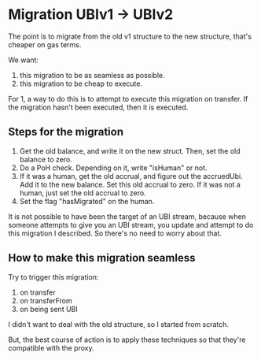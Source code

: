 # Migration UBIv1 -> UBIv2

The point is to migrate from the old v1 structure to the new structure, that's cheaper on gas terms.

We want:

1. this migration to be as seamless as possible.
2. this migration to be cheap to execute.

For 1, a way to do this is to attempt to execute this migration on transfer. If the migration hasn't been executed, then it is executed.

## Steps for the migration

1. Get the old balance, and write it on the new struct. Then, set the old balance to zero.
2. Do a PoH check. Depending on it, write "isHuman" or not.
3. If it was a human, get the old accrual, and figure out the accruedUbi. Add it to the new balance. Set this old accrual to zero. If it was not a human, just set the old accrual to zero.
4. Set the flag "hasMigrated" on the human.

It is not possible to have been the target of an UBI stream, because when someone attempts to give you an UBI stream, you update and attempt to do this migration I described. So there's no need to worry about that.

## How to make this migration seamless

Try to trigger this migration:

1. on transfer
2. on transferFrom
3. on being sent UBI

I didn't want to deal with the old structure, so I started from scratch.

But, the best course of action is to apply these techniques so that they're compatible with the proxy.

